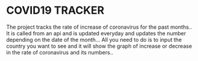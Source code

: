 # COVID19 TRACKER

The project tracks the rate of increase of coronavirus for the past months..
It is called from an api and is updated everyday and updates the number depending on the date of the month...
All you need to do is to input the country you want to see and it will show the graph of increase or decrease in the rate of coronavirus and its numbers..

